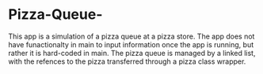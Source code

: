 # Pizza-Queue-
This app is a simulation of a pizza queue at a pizza store. The app does not have funactionalty in main to input information once the app is running, but rather it is hard-coded in main. The pizza queue is managed by a linked list, with the refences to the pizza transferred through a pizza class wrapper.  
